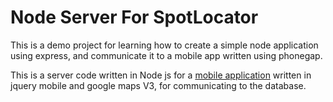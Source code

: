 <h1>Node Server For SpotLocator</h1>



This is a demo project for learning how to create a simple node application using express, and communicate it to a mobile app written using phonegap.

This is a server code written in Node js for a <a href='https://github.com/naeemshaikh27/spot-locator-mobile'>mobile application</a> written in jquery mobile and google maps V3, for communicating to the database.


